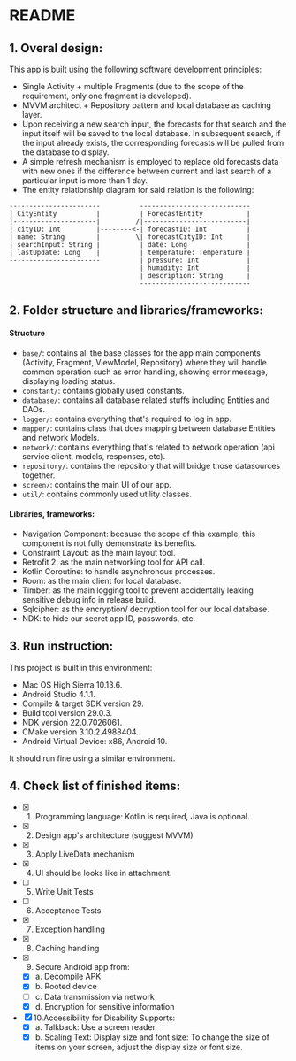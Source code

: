 # README

## 1. Overal design:

This app is built using the following software development principles:
- Single Activity + multiple Fragments (due to the scope of the requirement, only one fragment is developed).
- MVVM architect + Repository pattern and local database as caching layer.
- Upon receiving a new search input, the forecasts for that search and the input itself will be saved to the local database. In subsequent search, if the input already exists, the corresponding forecasts will be pulled from the database to display.
- A simple refresh mechanism is employed to replace old forecasts data with new ones if the difference between current and last search of a particular input is more than 1 day.
- The entity relationship diagram for said relation is the following:

```
-----------------------          ----------------------------
| CityEntity          |          | ForecastEntity           |
|---------------------|         /|--------------------------|
| cityID: Int         |--------<-| forecastID: Int          |
| name: String        |         \| forecastCityID: Int      |
| searchInput: String |          | date: Long               |
| lastUpdate: Long    |          | temperature: Temperature |
-----------------------          | pressure: Int            |
                                 | humidity: Int            |
                                 | description: String      |
                                 ----------------------------

```

## 2. Folder structure and libraries/frameworks:

#### Structure

- `base/`: contains all the base classes for the app main components (Activity, Fragment, ViewModel, Repository) where they will handle common operation such as error handling, showing error message, displaying loading status.
- `constant/`: contains globally used constants.
- `database/`: contains all database related stuffs including Entities and DAOs.
- `logger/`: contains everything that's required to log in app.
- `mapper/`: contains class that does mapping between database Entities and network Models.
- `network/`: contains everything that's related to network operation (api service client, models, responses, etc).
- `repository/`: contains the repository that will bridge those datasources together.
- `screen/`: contains the main UI of our app.
- `util/`: contains commonly used utility classes.

#### Libraries, frameworks:
- Navigation Component: because the scope of this example, this component is not fully demonstrate its benefits.
- Constraint Layout: as the main layout tool.
- Retrofit 2: as the main networking tool for API call.
- Kotlin Coroutine: to handle asynchronous processes.
- Room: as the main client for local database.
- Timber: as the main logging tool to prevent accidentally leaking sensitive debug info in release build.
- Sqlcipher: as the encryption/ decryption tool for our local database.
- NDK: to hide our secret app ID, passwords, etc.

## 3. Run instruction:

This project is built in this environment:
- Mac OS High Sierra 10.13.6.
- Android Studio 4.1.1.
- Compile & target SDK version 29.
- Build tool version 29.0.3.
- NDK version 22.0.7026061.
- CMake version 3.10.2.4988404.
- Android Virtual Device: x86, Android 10.

It should run fine using a similar environment.

## 4. Check list of finished items:

- [x] 1. Programming language: Kotlin is required, Java is optional.
- [x] 2. Design app's architecture (suggest MVVM)
- [x] 3. Apply LiveData mechanism
- [x] 4. UI should be looks like in attachment.
- [ ] 5. Write Unit Tests
- [ ] 6. Acceptance Tests
- [x] 7. Exception handling
- [x] 8. Caching handling
- [x] 9. Secure Android app from:
  - [x] a. Decompile APK
  - [x] b. Rooted device
  - [ ] c. Data transmission via network
  - [x] d. Encryption for sensitive information
- [x] 10.Accessibility for Disability Supports:
  - [x] a. Talkback: Use a screen reader.
  - [x] b. Scaling Text: Display size and font size: To change the size of items on your screen,
adjust the display size or font size.
